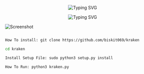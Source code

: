 <p align="center">
  <img src="https://readme-typing-svg.demolab.com?font=Fira+Code&pause=1000&color=B60EF7&width=435&lines=network+exploits" alt="Typing SVG">
</p>
<p align="center">
  <img src="https://readme-typing-svg.demolab.com?font=Fira+Code&pause=1000&color=F7F7F7&width=435&lines=coming+soon" alt="Typing SVG">
</p>

![Screenshot](https://github.com/biskit069/kraken/raw/main/kraken.png)
```bash

How To install: git clone https://github.com/biskit069/kraken

cd kraken

Install Setup File: sudo python3 setup.py install

How To Run: python3 kraken.py

